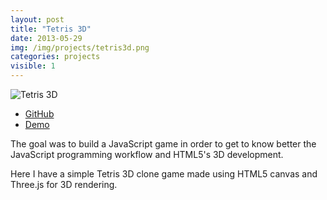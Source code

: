```yaml
---
layout: post
title: "Tetris 3D"
date: 2013-05-29
img: /img/projects/tetris3d.png
categories: projects
visible: 1
---
```


![Tetris 3D]({{file.path}}/img/projects/tetris3d.png)

* <a href="https://github.com/cintiamh/EDS/tree/master/Tetris3D" target="_blank">GitHub</a>
* <a href="http://lab.pandajapa.com/eds/tetris3d/" target="_blank">Demo</a>

The goal was to build a JavaScript game in order to get to know better the JavaScript programming workflow and HTML5's
3D development.

Here I have a simple Tetris 3D clone game made using HTML5 canvas and Three.js for 3D rendering.

